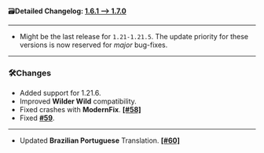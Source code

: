 🗃️**Detailed Changelog: [1.6.1 --> 1.7.0](https://github.com/UltimatChamp/BetterGrassify/compare/1.6.1+fabric.1.21.5...1.7.0+fabric.1.21.6)**

---

- Might be the last release for `1.21-1.21.5`. The update priority for these versions is now reserved for _major_ bug-fixes.

---

### 🛠️Changes

- Added support for 1.21.6.
- Improved **Wilder Wild** compatibility.
- Fixed crashes with **ModernFix**. [**[#58]**](https://github.com/UltimatChamp/BetterGrassify/issues/58)
- Fixed [**#59**](https://github.com/UltimatChamp/BetterGrassify/issues/59).

---

- Updated **Brazilian Portuguese** Translation. [**[#60]**](https://github.com/UltimatChamp/BetterGrassify/pull/60)
